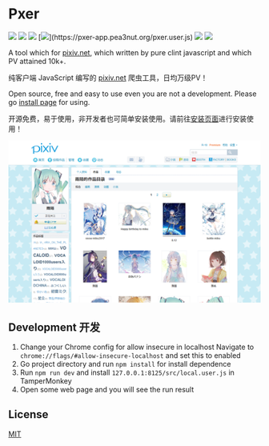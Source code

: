 # Pxer

<p align="left">
	<img src="https://travis-ci.org/pea3nut/Pxer.svg?branch=master" />
	<img src="https://img.shields.io/badge/PV-10k/day-blue.svg" />
	<img src="https://img.shields.io/badge/JavaScript-Pure-green.svg" />
	[<img src="https://img.shields.io/badge/InstallBy-Tampermonkey-green.svg" />](https://pxer-app.pea3nut.org/pxer.user.js)
	<img src="https://img.shields.io/badge/jQuery-No-red.svg" />
	<img src="https://img.shields.io/github/license/pea3nut/Pxer" />
</p>

A tool which for [pixiv.net](https://www.pixiv.net), which written by pure clint javascript and which PV attained 10k+.

纯客户端 JavaScript 编写的 [pixiv.net](https://www.pixiv.net) 爬虫工具，日均万级PV！

Open source, free and easy to use even you are not a development. Please go [install page](http://pxer.pea3nut.org/install) for using.

开源免费，易于使用，非开发者也可简单安装使用。请前往[安装页面](http://pxer.pea3nut.org/install)进行安装使用！

<img src="/public/pxer-ui.gif?raw=true" />

## Development 开发

1. Change your Chrome config for allow insecure in localhost
   Navigate to `chrome://flags/#allow-insecure-localhost` and set this to enabled
2. Go project directory and run `npm install` for install dependence
3. Run `npm run dev` and install `127.0.0.1:8125/src/local.user.js` in TamperMonkey
4. Open some web page and you will see the run result


## License

[MIT](http://opensource.org/licenses/MIT)


